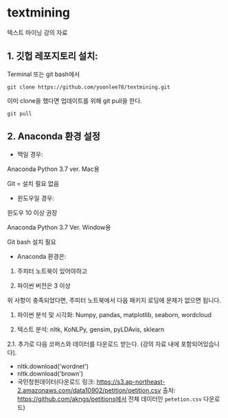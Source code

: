 # textmining
텍스트 마이닝 강의 자료

## 1. 깃헙 레포지토리 설치: 

Terminal 또는 git bash에서 

```git clone https://github.com/yoonlee78/textmining.git```

이미 clone을 했다면 업데이트를 위해 git pull을 한다. 

```git pull```



## 2. Anaconda 환경 설정 

- 맥일 경우:  

Anaconda Python 3.7 ver. Mac용

Git = 설치 필요 없음


- 윈도우일 경우: 

윈도우 10 이상 권장

Anaconda Python 3.7 Ver. Window용

Git bash 설치 필요

- Anaconda 환경은:


1. 주피터 노트북이 있어야하고

2. 파이썬 버전은 3 이상


위 사항이 충족되었다면, 주피터 노트북에서 다음 패키지 로딩에 문제가 없으면 됩니다.


1. 파이썬 분석 및 시각화: Numpy, pandas, matplotlib, seaborn, wordcloud


2. 텍스트 분석: nltk, KoNLPy, gensim, pyLDAvis, sklearn

  2.1. 추가로 다음 코퍼스와 데이터를 다운로드 받는다. (강의 자료 내에 포함되어있습니다).

- nltk.download('wordnet')
- nltk.download('brown')
- 국민청원데이터(다운로드 링크: https://s3.ap-northeast-2.amazonaws.com/data10902/petition/petition.csv 출처: https://github.com/akngs/petitions에서 전체 데이터인 ```petetion.csv``` 다운로드)
